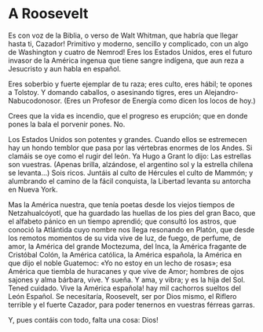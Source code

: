 # A Roosevelt

Es con voz de la Biblia, o verso de Walt Whitman,
que habría que llegar hasta ti, Cazador!
Primitivo y moderno, sencillo y complicado,
con un algo de Washington y cuatro de Nemrod!
Eres los Estados Unidos,
eres el futuro invasor
de la América ingenua que tiene sangre indígena,
que aun reza a Jesucristo y aun habla en español.


Eres soberbio y fuerte ejemplar de tu raza;
eres culto, eres hábil; te opones a Tolstoy.
Y domando caballos, o asesinando tigres,
eres un Alejandro-Nabucodonosor.
(Eres un Profesor de Energía
como dicen los locos de hoy.)

Crees que la vida es incendio,
que el progreso es erupción;
que en donde pones la bala
el porvenir pones.
No.

Los Estados Unidos son potentes y grandes.
Cuando ellos se estremecen hay un hondo temblor
que pasa por las vértebras enormes de los Andes.
Si clamáis se oye como el rugir del león.
Ya Hugo a Grant lo dijo: Las estrellas son vuestras.
(Apenas brilla, alzándose, el argentino sol
y la estrella chilena se levanta...) Sois ricos.
Juntáis al culto de Hércules el culto de Mammón;
y alumbrando el camino de la fácil conquista,
la Libertad levanta su antorcha en Nueva York.


Mas la América nuestra, que tenía poetas
desde los viejos tiempos de Netzahualcóyotl,
que ha guardado las huellas de los pies del gran Baco,
que el alfabeto pánico en un tiempo aprendió;
que consultó los astros, que conoció la Atlántida
cuyo nombre nos llega resonando en Platón,
que desde los remotos momentos de su vida
vive de luz, de fuego, de perfume, de amor,
la América del grande Moctezuma, del Inca,
la América fragante de Cristóbal Colón,
la América católica, la América española,
la América en que dijo el noble Guatemoc:
«Yo no estoy en un lecho de rosas»; esa América
que tiembla de huracanes y que vive de Amor;
hombres de ojos sajones y alma bárbara, vive.
Y sueña. Y ama, y vibra; y es la hija del Sol.
Tened cuidado. Vive la América española!
hay mil cachorros sueltos del León Español.
Se necesitaría, Roosevelt, ser por Dios mismo,
el Riflero terrible y el fuerte Cazador,
para poder tenernos en vuestras férreas garras.

Y, pues contáis con todo, falta una cosa: Dios!
